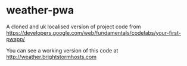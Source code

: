 # weather-pwa

A cloned and uk localised version of project code from https://developers.google.com/web/fundamentals/codelabs/your-first-pwapp/

You can see a working version of this code at http://weather.brightstormhosts.com
